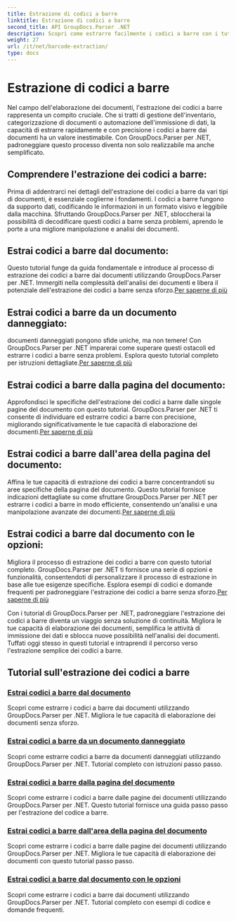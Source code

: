 ```yaml
---
title: Estrazione di codici a barre
linktitle: Estrazione di codici a barre
second_title: API GroupDocs.Parser .NET
description: Scopri come estrarre facilmente i codici a barre con i tutorial di GroupDocs.Parser per .NET. Migliora subito le tue capacità di elaborazione dei documenti!
weight: 27
url: /it/net/barcode-extraction/
type: docs
---
```

# Estrazione di codici a barre


Nel campo dell'elaborazione dei documenti, l'estrazione dei codici a barre rappresenta un compito cruciale. Che si tratti di gestione dell'inventario, categorizzazione di documenti o automazione dell'immissione di dati, la capacità di estrarre rapidamente e con precisione i codici a barre dai documenti ha un valore inestimabile. Con GroupDocs.Parser per .NET, padroneggiare questo processo diventa non solo realizzabile ma anche semplificato.

## Comprendere l'estrazione dei codici a barre:

Prima di addentrarci nei dettagli dell'estrazione dei codici a barre da vari tipi di documenti, è essenziale coglierne i fondamenti. I codici a barre fungono da supporto dati, codificando le informazioni in un formato visivo e leggibile dalla macchina. Sfruttando GroupDocs.Parser per .NET, sbloccherai la possibilità di decodificare questi codici a barre senza problemi, aprendo le porte a una migliore manipolazione e analisi dei documenti.

## Estrai codici a barre dal documento:
 Questo tutorial funge da guida fondamentale e introduce al processo di estrazione dei codici a barre dai documenti utilizzando GroupDocs.Parser per .NET. Immergiti nella complessità dell'analisi dei documenti e libera il potenziale dell'estrazione dei codici a barre senza sforzo.[Per saperne di più](./extract-barcodes-from-document/)

## Estrai codici a barre da un documento danneggiato:
 documenti danneggiati pongono sfide uniche, ma non temere! Con GroupDocs.Parser per .NET imparerai come superare questi ostacoli ed estrarre i codici a barre senza problemi. Esplora questo tutorial completo per istruzioni dettagliate.[Per saperne di più](./extract-barcodes-from-corrupted-document/)

## Estrai codici a barre dalla pagina del documento:
 Approfondisci le specifiche dell'estrazione dei codici a barre dalle singole pagine del documento con questo tutorial. GroupDocs.Parser per .NET ti consente di individuare ed estrarre codici a barre con precisione, migliorando significativamente le tue capacità di elaborazione dei documenti.[Per saperne di più](./extract-barcodes-from-document-page/)

## Estrai codici a barre dall'area della pagina del documento:
 Affina le tue capacità di estrazione dei codici a barre concentrandoti su aree specifiche della pagina del documento. Questo tutorial fornisce indicazioni dettagliate su come sfruttare GroupDocs.Parser per .NET per estrarre i codici a barre in modo efficiente, consentendo un'analisi e una manipolazione avanzate dei documenti.[Per saperne di più](./extract-barcodes-from-document-page-area/)

## Estrai codici a barre dal documento con le opzioni:
Migliora il processo di estrazione dei codici a barre con questo tutorial completo. GroupDocs.Parser per .NET ti fornisce una serie di opzioni e funzionalità, consentendoti di personalizzare il processo di estrazione in base alle tue esigenze specifiche. Esplora esempi di codici e domande frequenti per padroneggiare l'estrazione dei codici a barre senza sforzo.[Per saperne di più](./extract-barcodes-from-document-with-options/)

Con i tutorial di GroupDocs.Parser per .NET, padroneggiare l'estrazione dei codici a barre diventa un viaggio senza soluzione di continuità. Migliora le tue capacità di elaborazione dei documenti, semplifica le attività di immissione dei dati e sblocca nuove possibilità nell'analisi dei documenti. Tuffati oggi stesso in questi tutorial e intraprendi il percorso verso l'estrazione semplice dei codici a barre.
## Tutorial sull'estrazione dei codici a barre
### [Estrai codici a barre dal documento](./extract-barcodes-from-document/)
Scopri come estrarre i codici a barre dai documenti utilizzando GroupDocs.Parser per .NET. Migliora le tue capacità di elaborazione dei documenti senza sforzo.
### [Estrai codici a barre da un documento danneggiato](./extract-barcodes-from-corrupted-document/)
Scopri come estrarre codici a barre da documenti danneggiati utilizzando GroupDocs.Parser per .NET. Tutorial completo con istruzioni passo passo.
### [Estrai codici a barre dalla pagina del documento](./extract-barcodes-from-document-page/)
Scopri come estrarre i codici a barre dalle pagine dei documenti utilizzando GroupDocs.Parser per .NET. Questo tutorial fornisce una guida passo passo per l'estrazione del codice a barre.
### [Estrai codici a barre dall'area della pagina del documento](./extract-barcodes-from-document-page-area/)
Scopri come estrarre i codici a barre dalle pagine dei documenti utilizzando GroupDocs.Parser per .NET. Migliora le tue capacità di elaborazione dei documenti con questo tutorial passo passo.
### [Estrai codici a barre dal documento con le opzioni](./extract-barcodes-from-document-with-options/)
Scopri come estrarre i codici a barre dai documenti utilizzando GroupDocs.Parser per .NET. Tutorial completo con esempi di codice e domande frequenti.